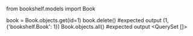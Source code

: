 from bookshelf.models import Book

book = Book.objects.get(id=1)
book.delete()
#expected output
(1, {'bookshelf.Book': 1})
Book.objects.all()
#expected output
<QuerySet []>